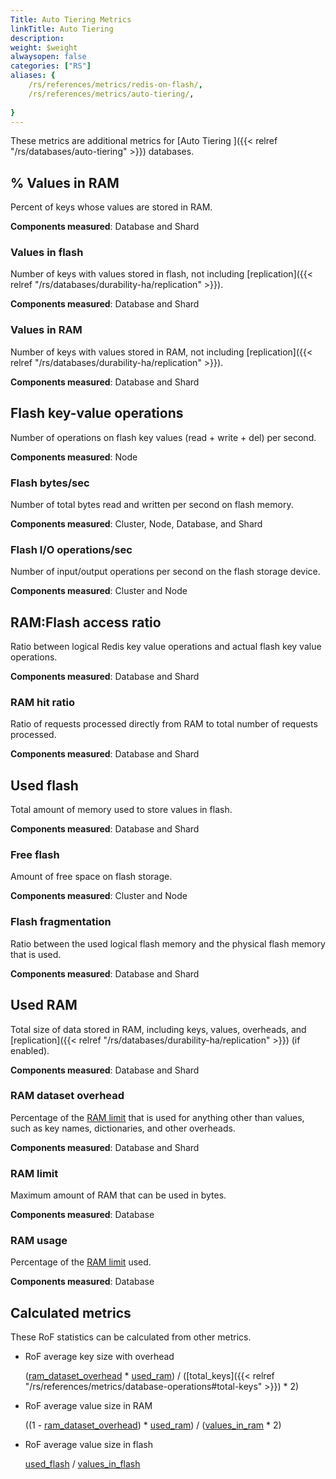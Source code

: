 ```yaml
---
Title: Auto Tiering Metrics
linkTitle: Auto Tiering
description: 
weight: $weight
alwaysopen: false
categories: ["RS"]
aliases: {
    /rs/references/metrics/redis-on-flash/,
    /rs/references/metrics/auto-tiering/,
    
}
---
```


These metrics are additional metrics for [Auto Tiering ]({{< relref "/rs/databases/auto-tiering" >}}) databases.

## % Values in RAM

Percent of keys whose values are stored in RAM.

**Components measured**: Database and Shard

### Values in flash

Number of keys with values stored in flash, not including [replication]({{< relref "/rs/databases/durability-ha/replication" >}}).

**Components measured**: Database and Shard

### Values in RAM

Number of keys with values stored in RAM, not including [replication]({{< relref "/rs/databases/durability-ha/replication" >}}).

**Components measured**: Database and Shard 

## Flash key-value operations

Number of operations on flash key values (read + write + del) per second.

**Components measured**: Node

### Flash bytes/sec

Number of total bytes read and written per second on flash memory.

**Components measured**: Cluster, Node, Database, and Shard

### Flash I/O operations/sec

Number of input/output operations per second on the flash storage device.

**Components measured**: Cluster and Node

## RAM:Flash access ratio

Ratio between logical Redis key value operations and actual flash key value operations.

**Components measured**: Database and Shard

### RAM hit ratio

Ratio of requests processed directly from RAM to total number of requests processed.

**Components measured**: Database and Shard

## Used flash

Total amount of memory used to store values in flash.

**Components measured**: Database and Shard

### Free flash

Amount of free space on flash storage. 

**Components measured**: Cluster and Node

### Flash fragmentation

Ratio between the used logical flash memory and the physical flash memory that is used.

**Components measured**: Database and Shard

## Used RAM

Total size of data stored in RAM, including keys, values, overheads, and [replication]({{< relref "/rs/databases/durability-ha/replication" >}}) (if enabled).

**Components measured**: Database and Shard

### RAM dataset overhead

Percentage of the [RAM limit](#ram-limit) that is used for anything other than values, such as key names, dictionaries, and other overheads.

**Components measured**: Database and Shard

### RAM limit

Maximum amount of RAM that can be used in bytes.

**Components measured**: Database

### RAM usage

Percentage of the [RAM limit](#ram-limit) used.

**Components measured**: Database

## Calculated metrics

These RoF statistics can be calculated from other metrics.

- RoF average key size with overhead

    ([ram_dataset_overhead](#ram-dataset-overhead) * [used_ram](#used-ram))
                    / ([total_keys]({{< relref "/rs/references/metrics/database-operations#total-keys" >}}) * 2)

- RoF average value size in RAM

    ((1 - [ram_dataset_overhead](#ram-dataset-overhead)) * [used_ram](#used-ram)) / ([values_in_ram](#values-in-ram) * 2)

- RoF average value size in flash

    [used_flash](#used-flash) / [values_in_flash](#values-in-flash)    
